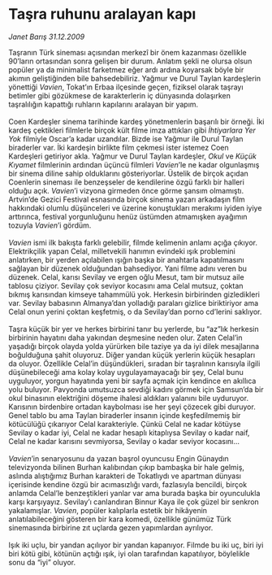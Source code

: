 # Taşra ruhunu aralayan kapı

*Janet Barış 31.12.2009*

<div class="yazi">Taşranın Türk sineması açısından merkezî bir önem kazanması özellikle 90’ların ortasından sonra gelişen bir durum. Anlatım şekli ne olursa olsun popüler ya da minimalist farketmez eğer ardı ardına koyarsak böyle bir akımın geliştiğinden bile bahsedebiliriz. Yağmur ve Durul Taylan kardeşlerin yönettiği <i>Vavien</i>, Tokat’ın Erbaa ilçesinde geçen, fiziksel olarak taşrayı betimler gibi gözükmese de karakterlerin iç dünyasında dolaşırken taşralılığın kapattığı ruhların kapılarını aralayan bir yapım. <br/><br/>Coen Kardeşler sinema tarihinde kardeş yönetmenlerin başarılı bir örneği. İki kardeş çektikleri filmlerle birçok kült filme imza attıkları gibi <i>İhtiyarlara Yer Yok</i> filmiyle Oscar’a kadar uzandılar. Bizde ise Yağmur ile Durul Taylan biraderler var. İki kardeşin birlikte film çekmesi ister istemez Coen Kardeşleri getiriyor akla. Yağmur ve Durul Taylan kardeşler, <i>Okul</i> ve <i>Küçük Kıyamet</i> filmlerinin ardından üçüncü filmleri <i>Vavien</i>’le ne kadar olgunlaşmış bir sinema diline sahip olduklarını gösteriyorlar. Üstelik de birçok açıdan Coenlerin sineması ile benzeşseler de kendilerine özgü farklı bir halleri olduğu açık. <i>Vavien</i>’i vizyona girmeden önce görme şansım olmamıştı. Artvin’de Gezici Festival esnasında birçok sinema yazarı arkadaşın film hakkındaki olumlu düşünceleri ve üzerine konuştukları merakımı iyiden iyiye arttırınca, festival yorgunluğunu henüz üstümden atmamışken ayağımın tozuyla <i>Vavien</i>’i gördüm.<i> <br/><br/>Vavien</i> ismi ilk bakışta farklı gelebilir, filmde kelimenin anlamı açığa çıkıyor. Elektrikçilik yapan Celal, milletvekili hanımın evindeki ışık problemini anlatırken, bir yerden açılabilen ışığın başka bir anahtarla kapatılmasını sağlayan bir düzenek olduğundan bahsediyor. Yani filme adını veren bu düzenek. Celal, karısı Sevilay ve ergen oğlu Mesut, tam bir mutsuz aile tablosu çiziyor. Sevilay çok seviyor kocasını ama Celal mutsuz, çoktan bıkmış karısından kimseye tahammülü yok. Herkesin birbirinden gizledikleri var. Sevilay babasının Almanya’dan yolladığı paraları gizlice biriktiriyor ama Celal onun yerini çoktan keşfetmiş, o da Sevilay’dan porno cd’lerini saklıyor. <br/><br/>Taşra küçük bir yer ve herkes birbirini tanır bu yerlerde, bu “az”lık herkesin birbirinin hayatını daha yakından deşmesine neden olur. Zaten Celal’in yaşadığı birçok olayda yolda yürürken bile taziye ya da iyi dilek mesajlarına boğulduğuna şahit oluyoruz. Diğer yandan küçük yerlerin küçük hesapları da oluyor. Özellikle Celal’in düşündükleri, sıradan bir taşralının karısıyla ilgili düşünebileceği ama kolay kolay uygulayamayacağı bir şey, Celal bunu uyguluyor, yorgun hayatında yeni bir sayfa açmak için kendince en akıllıca yolu buluyor. Pavyonda umutsuzca sevdiği kadını görmek için Samsun’da bir okul binasının elektriğini döşeme ihalesi aldıkları yalanını bile uyduruyor. Karısının birdenbire ortadan kaybolması ise her şeyi çözecek gibi duruyor. Genel tablo bu ama Taylan biraderler insanın içinde keşfedilmemiş bir kötücülüğü çıkarıyor Celal karakteriyle. Çünkü Celal ne kadar kötüyse Sevilay o kadar iyi, Celal ne kadar hesaplı kitaplıysa Sevilay o kadar naif, Celal ne kadar karısını sevmiyorsa, Sevilay o kadar seviyor kocasını...<i> <br/><br/>Vavien</i>’in senaryosunu da yazan başrol oyuncusu Engin Günaydın televizyonda bilinen Burhan kalıbından çıkıp bambaşka bir hale gelmiş, aslında alıştığımız Burhan karakteri de Tokatlıydı ve apartman dünyası içerisinde kendine özgü bir acımasızlığı vardı, fazlasıyla bencildi, birçok anlamda Celal’le benzeştikleri yanlar var ama burada başka bir oyunculukla karşı karşıyayız. Sevilay’ı canlandıran Binnur Kaya ile çok güzel bir senkron yakalamışlar. <i>Vavien</i>, popüler kalıplarla estetik bir hikâyenin anlatılabileceğini gösteren bir kara komedi, özellikle günümüz Türk sinemasında birbirine zıt uçlarda gezen yapımlardan ayrılıyor. <br/><br/>Işık iki uçlu, bir yandan açılıyor bir yandan kapanıyor. Filmde bu iki uç, biri iyi biri kötü gibi, kötünün açtığı ışık, iyi olan tarafından kapatılıyor, böylelikle sonu da “iyi” oluyor.
              </div>
